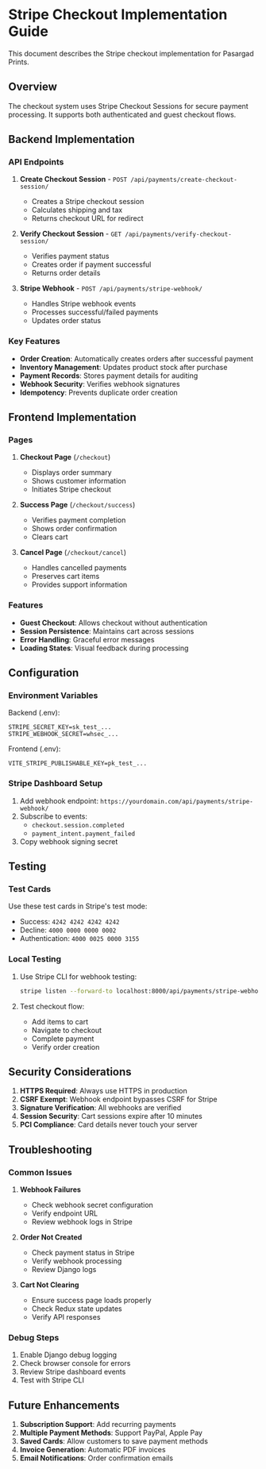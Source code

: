 # Stripe Checkout Implementation Guide

This document describes the Stripe checkout implementation for Pasargad Prints.

## Overview

The checkout system uses Stripe Checkout Sessions for secure payment processing. It supports both authenticated and guest checkout flows.

## Backend Implementation

### API Endpoints

1. **Create Checkout Session** - `POST /api/payments/create-checkout-session/`
   - Creates a Stripe checkout session
   - Calculates shipping and tax
   - Returns checkout URL for redirect

2. **Verify Checkout Session** - `GET /api/payments/verify-checkout-session/`
   - Verifies payment status
   - Creates order if payment successful
   - Returns order details

3. **Stripe Webhook** - `POST /api/payments/stripe-webhook/`
   - Handles Stripe webhook events
   - Processes successful/failed payments
   - Updates order status

### Key Features

- **Order Creation**: Automatically creates orders after successful payment
- **Inventory Management**: Updates product stock after purchase
- **Payment Records**: Stores payment details for auditing
- **Webhook Security**: Verifies webhook signatures
- **Idempotency**: Prevents duplicate order creation

## Frontend Implementation

### Pages

1. **Checkout Page** (`/checkout`)
   - Displays order summary
   - Shows customer information
   - Initiates Stripe checkout

2. **Success Page** (`/checkout/success`)
   - Verifies payment completion
   - Shows order confirmation
   - Clears cart

3. **Cancel Page** (`/checkout/cancel`)
   - Handles cancelled payments
   - Preserves cart items
   - Provides support information

### Features

- **Guest Checkout**: Allows checkout without authentication
- **Session Persistence**: Maintains cart across sessions
- **Error Handling**: Graceful error messages
- **Loading States**: Visual feedback during processing

## Configuration

### Environment Variables

Backend (.env):
```
STRIPE_SECRET_KEY=sk_test_...
STRIPE_WEBHOOK_SECRET=whsec_...
```

Frontend (.env):
```
VITE_STRIPE_PUBLISHABLE_KEY=pk_test_...
```

### Stripe Dashboard Setup

1. Add webhook endpoint: `https://yourdomain.com/api/payments/stripe-webhook/`
2. Subscribe to events:
   - `checkout.session.completed`
   - `payment_intent.payment_failed`
3. Copy webhook signing secret

## Testing

### Test Cards

Use these test cards in Stripe's test mode:
- Success: `4242 4242 4242 4242`
- Decline: `4000 0000 0000 0002`
- Authentication: `4000 0025 0000 3155`

### Local Testing

1. Use Stripe CLI for webhook testing:
   ```bash
   stripe listen --forward-to localhost:8000/api/payments/stripe-webhook/
   ```

2. Test checkout flow:
   - Add items to cart
   - Navigate to checkout
   - Complete payment
   - Verify order creation

## Security Considerations

1. **HTTPS Required**: Always use HTTPS in production
2. **CSRF Exempt**: Webhook endpoint bypasses CSRF for Stripe
3. **Signature Verification**: All webhooks are verified
4. **Session Security**: Cart sessions expire after 10 minutes
5. **PCI Compliance**: Card details never touch your server

## Troubleshooting

### Common Issues

1. **Webhook Failures**
   - Check webhook secret configuration
   - Verify endpoint URL
   - Review webhook logs in Stripe

2. **Order Not Created**
   - Check payment status in Stripe
   - Verify webhook processing
   - Review Django logs

3. **Cart Not Clearing**
   - Ensure success page loads properly
   - Check Redux state updates
   - Verify API responses

### Debug Steps

1. Enable Django debug logging
2. Check browser console for errors
3. Review Stripe dashboard events
4. Test with Stripe CLI

## Future Enhancements

1. **Subscription Support**: Add recurring payments
2. **Multiple Payment Methods**: Support PayPal, Apple Pay
3. **Saved Cards**: Allow customers to save payment methods
4. **Invoice Generation**: Automatic PDF invoices
5. **Email Notifications**: Order confirmation emails